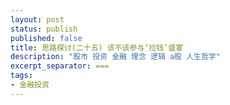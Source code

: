 ```yaml
---
layout: post
status: publish
published: false
title: 思路探讨(二十五) 该不该参与‘捡钱’盛宴
description: "股市 投资 金融 理念 逻辑 a股 人生哲学"
excerpt_separator: ===
tags:
- 金融投资
---
```




